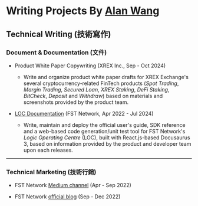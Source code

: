 # Writing Projects By [Alan Wang](https://alankrantas.github.io/)

## Technical Writing (技術寫作)

### Document & Documentation (文件)

- Product White Paper Copywriting (XREX Inc., Sep - Oct 2024)
  - Write and organize product white paper drafts for XREX Exchange's several cryptocurrency-related FinTech products (_Spot Trading_, _Margin Trading_, _Secured Loan_, _XREX Staking_, _DeFi Staking_, _BitCheck_, _Deposit_ and _Withdraw_) based on materials and screenshots provided by the product team.

- [LOC Documentation](https://loc-documentation.vercel.app/) (FST Network, Apr 2022 - Jul 2024)
  - Write, maintain and deploy the official user's guide, SDK reference and a web-based code generation/unit test tool for FST Network's _Logic Operating Centre_ (LOC), built with React.js-based Docusaurus 3, based on information provided by the product and developer team upon each releases.

---

### Technical Marketing (技術行銷)

- FST Network [Medium channel](https://medium.com/fstnetwork) (Apr - Sep 2022)

- FST Network [official blog](https://www.fst.network/blog) (Sep - Dec 2022)
